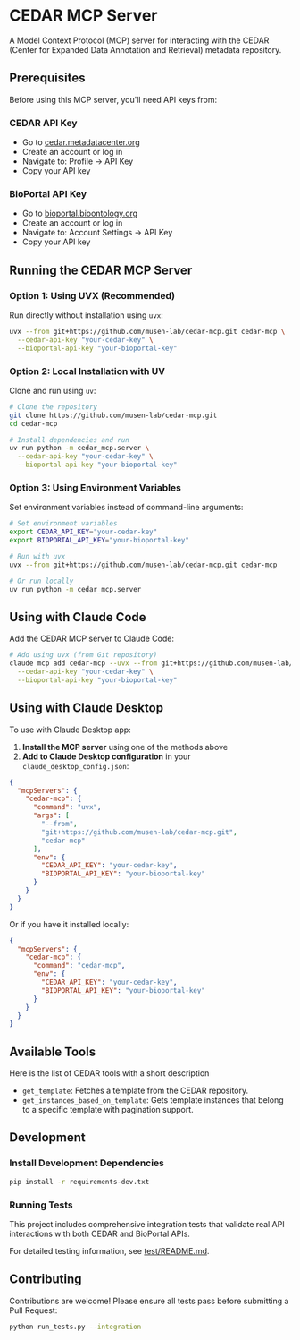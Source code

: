 # CEDAR MCP Server

A Model Context Protocol (MCP) server for interacting with the CEDAR (Center for Expanded Data Annotation and Retrieval) metadata repository.

## Prerequisites

Before using this MCP server, you'll need API keys from:

### CEDAR API Key
- Go to [cedar.metadatacenter.org](https://cedar.metadatacenter.org)
- Create an account or log in
- Navigate to: Profile → API Key
- Copy your API key

### BioPortal API Key  
- Go to [bioportal.bioontology.org](https://bioportal.bioontology.org)
- Create an account or log in
- Navigate to: Account Settings → API Key
- Copy your API key

## Running the CEDAR MCP Server

### Option 1: Using UVX (Recommended)

Run directly without installation using `uvx`:

```bash
uvx --from git+https://github.com/musen-lab/cedar-mcp.git cedar-mcp \
  --cedar-api-key "your-cedar-key" \
  --bioportal-api-key "your-bioportal-key"
```

### Option 2: Local Installation with UV

Clone and run using `uv`:

```bash
# Clone the repository
git clone https://github.com/musen-lab/cedar-mcp.git
cd cedar-mcp

# Install dependencies and run
uv run python -m cedar_mcp.server \
  --cedar-api-key "your-cedar-key" \
  --bioportal-api-key "your-bioportal-key"
```

### Option 3: Using Environment Variables

Set environment variables instead of command-line arguments:

```bash
# Set environment variables
export CEDAR_API_KEY="your-cedar-key"
export BIOPORTAL_API_KEY="your-bioportal-key"

# Run with uvx
uvx --from git+https://github.com/musen-lab/cedar-mcp.git cedar-mcp

# Or run locally
uv run python -m cedar_mcp.server
```

## Using with Claude Code

Add the CEDAR MCP server to Claude Code:

```bash
# Add using uvx (from Git repository)
claude mcp add cedar-mcp --uvx --from git+https://github.com/musen-lab/cedar-mcp.git \
  --cedar-api-key "your-cedar-key" \
  --bioportal-api-key "your-bioportal-key"
```

## Using with Claude Desktop

To use with Claude Desktop app:

1. **Install the MCP server** using one of the methods above
2. **Add to Claude Desktop configuration** in your `claude_desktop_config.json`:

```json
{
  "mcpServers": {
    "cedar-mcp": {
      "command": "uvx",
      "args": [
        "--from", 
        "git+https://github.com/musen-lab/cedar-mcp.git",
        "cedar-mcp"
      ],
      "env": {
        "CEDAR_API_KEY": "your-cedar-key",
        "BIOPORTAL_API_KEY": "your-bioportal-key"
      }
    }
  }
}
```

Or if you have it installed locally:

```json
{
  "mcpServers": {
    "cedar-mcp": {
      "command": "cedar-mcp",
      "env": {
        "CEDAR_API_KEY": "your-cedar-key", 
        "BIOPORTAL_API_KEY": "your-bioportal-key"
      }
    }
  }
}
```

## Available Tools

Here is the list of CEDAR tools with a short description

* `get_template`: Fetches a template from the CEDAR repository.
* `get_instances_based_on_template`: Gets template instances that belong to a specific template with pagination support.

## Development

### Install Development Dependencies

```bash
pip install -r requirements-dev.txt
```

### Running Tests

This project includes comprehensive integration tests that validate real API interactions with both CEDAR and BioPortal APIs.

For detailed testing information, see [test/README.md](test/README.md).

## Contributing

Contributions are welcome! Please ensure all tests pass before submitting a Pull Request:

```bash
python run_tests.py --integration
```